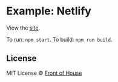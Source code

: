 # Example: Netlify

View the [site](https://presta-example-netlify.netlify.app).

To run: `npm start`. To build: `npm run build`.

## License

MIT License © [Front of House](https://github.com/front-of-house)
